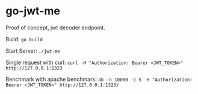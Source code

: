 # go-jwt-me
Proof of concept, jwt decoder endpoint.

Build:
`go build`

Start Server:
`./jwt-me`

Single request with curl:
`curl -H "Authorization: Bearer <JWT_TOKEN>" http://127.0.0.1:1323`

Benchmark with apache benchmark:
`ab -n 10000 -c 5 -H "Authorization: Bearer <JWT_TOKEN>" http://127.0.0.1:1323/`


